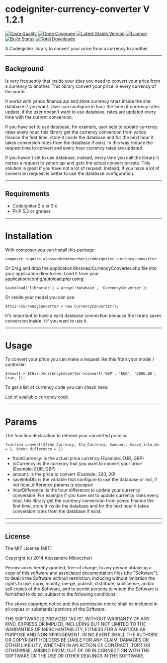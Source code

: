 codeigniter-currency-converter V 1.2.1
==============================

[![Code Quality](https://scrutinizer-ci.com/g/alessandrominoccheri/codeigniter-currency-converter/badges/quality-score.png?b=master)](https://scrutinizer-ci.com/g/alessandrominoccheri/codeigniter-currency-converter/badges/quality-score.png?b=master)
[![Code Coverage](https://scrutinizer-ci.com/g/alessandrominoccheri/codeigniter-currency-converter/badges/coverage.png?b=master)](https://scrutinizer-ci.com/g/alessandrominoccheri/codeigniter-currency-converter/badges/coverage.png?b=master)
[![Latest Stable Version](https://poser.pugx.org/alessandrominoccheri/codeigniter-currency-converter/v/stable.svg)](https://packagist.org/packages/alessandrominoccheri/codeigniter-currency-converter)
[![License](https://poser.pugx.org/alessandrominoccheri/codeigniter-currency-converter/license.svg)](https://packagist.org/packages/alessandrominoccheri/codeigniter-currency-converter)
[![Build Status](https://api.travis-ci.org/AlessandroMinoccheri/codeigniter-currency-converter.png)](https://travis-ci.org/AlessandroMinoccheri/codeigniter-currency-converter)
[![Total Downloads](https://poser.pugx.org/alessandrominoccheri/codeigniter-currency-converter/d/total.png)](https://packagist.org/packages/alessandrominoccheri/codeigniter-currency-converter)

A Codeigniter library to convert your price from a currency to another

---

## Background

Is very frequently that inside your sites you need to convert your price from a currency to another.
This library convert your price in every currency of the world.

It works with yahoo finance api and store currency rates inside the site database if you want.
User can configure in hour the time of currency rates update, if the user doesn't want to use database, rates are updated every time with the current conversion.

If you have set to use database, for example, user sets to update currency rates every hour, this library get the currency conversion from yahoo finance the first time, store it inside the database and for the next hour it takes conversion rates from the database if exist.
In this way reduce the request time to convert and every hour currency rates are updated.

If you haven't set to use database, instead, every time you call the library it makes a request to yahoo api and gets the actual conversion rate. This solution is great if you have not a lot of request. Instead, if you have a lot of conversion request is better to use the database configuration.


---


## Requirements

* CodeIgniter 2.x or 3.x
* PHP 5.3 or gretaer

---

# Installation

With composer you can install this package:

```
composer require alessandrominoccheri/codeigniter-currency-converter
```

Or Drag and drop the application/libraries/CurrencyConverter.php file into your application directories. Load it from your application/config/autoload.php using: 

```
$autoload['libraries'] = array('database', 'CurrencyConverter');
```

Or inside your model you can use:
 
```
$this->CurrencyConverter = new CurrencyConverter();
```

It's important to have a valid database connection because the library saves conversion inside it if you want to use it.

---

# Usage

To convert your price you can make a request like this from your model / controller:

```
$result = $this->CurrencyConverter->convert('GBP', 'EUR', '2000.00', true, 1);
```

To get a list of currency code you can check here:

[List of available currency code](http://www.xe.com/iso4217.php )

---

# Params

The function declaration to retrieve your converted price is:

```
function convert($from_Currency, $to_Currency, $amount, $save_into_db = 1, $hour_difference = 1)
```

* fromCurrency: is the actual price currency (Example: EUR, GBP)
* toCurrency: is the currency that you want to convert your price (Example: EUR, GBP)
* amount: is the price to convert (Example: 200, 20)
* saveIntoDb: is the variable that configure to use the database or not, if not hour_difference params is escaped
* hourDifference: is the hour difference to update your currency conversion. For example if you have set to update currency rates every hour, this library get the currency conversion from yahoo finance the first time, store it inside the database and for the next hour it takes conversion rates from the database if exist.

---

---
## License

The MIT License (MIT)

Copyright (c) 2014 Alessandro Minoccheri

Permission is hereby granted, free of charge, to any person obtaining a copy of this software and associated documentation files (the "Software"), to deal in the Software without restriction, including without limitation the rights to use, copy, modify, merge, publish, distribute, sublicense, and/or sell copies of the Software, and to permit persons to whom the Software is furnished to do so, subject to the following conditions:

The above copyright notice and this permission notice shall be included in all copies or substantial portions of the Software.

THE SOFTWARE IS PROVIDED "AS IS", WITHOUT WARRANTY OF ANY KIND, EXPRESS OR IMPLIED, INCLUDING BUT NOT LIMITED TO THE WARRANTIES OF MERCHANTABILITY, FITNESS FOR A PARTICULAR PURPOSE AND NONINFRINGEMENT. IN NO EVENT SHALL THE AUTHORS OR COPYRIGHT HOLDERS BE LIABLE FOR ANY CLAIM, DAMAGES OR OTHER LIABILITY, WHETHER IN AN ACTION OF CONTRACT, TORT OR OTHERWISE, ARISING FROM, OUT OF OR IN CONNECTION WITH THE SOFTWARE OR THE USE OR OTHER DEALINGS IN THE SOFTWARE.
